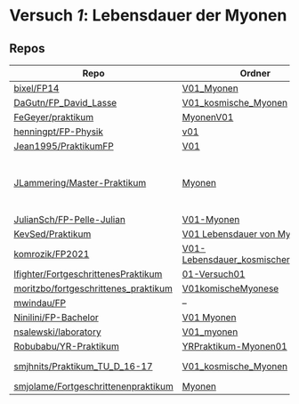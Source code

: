 # Versuch *1*: Lebensdauer der Myonen

## Repos

|                                        Repo                                        |                                                                    Ordner                                                                     |                                                                                                                                                                                                                                                                                                                                                                                                                                             PDFs                                                                                                                                                                                                                                                                                                                                                                                                                                             |
|------------------------------------------------------------------------------------|-----------------------------------------------------------------------------------------------------------------------------------------------|----------------------------------------------------------------------------------------------------------------------------------------------------------------------------------------------------------------------------------------------------------------------------------------------------------------------------------------------------------------------------------------------------------------------------------------------------------------------------------------------------------------------------------------------------------------------------------------------------------------------------------------------------------------------------------------------------------------------------------------------------------------------------------------------------------------------------------------------------------------------------------------------|
|[bixel/FP14](../repo/bixel/FP14)                                                    |[V01_Myonen](https://github.com/bixel/FP14/tree/master/V01_Myonen)                                                                             |–                                                                                                                                                                                                                                                                                                                                                                                                                                                                                                                                                                                                                                                                                                                                                                                                                                                                                             |
|[DaGutn/FP_David_Lasse](../repo/DaGutn/FP_David_Lasse)                              |[V01_kosmische_Myonen](https://github.com/DaGutn/FP_David_Lasse/tree/main/V01_kosmische_Myonen)                                                |–                                                                                                                                                                                                                                                                                                                                                                                                                                                                                                                                                                                                                                                                                                                                                                                                                                                                                             |
|[FeGeyer/praktikum](../repo/FeGeyer/praktikum)                                      |[MyonenV01](https://github.com/FeGeyer/praktikum/tree/master/BFP/MyonenV01)                                                                    |–                                                                                                                                                                                                                                                                                                                                                                                                                                                                                                                                                                                                                                                                                                                                                                                                                                                                                             |
|[henningpt/FP-Physik](../repo/henningpt/FP-Physik)                                  |[v01](https://github.com/henningpt/FP-Physik/tree/master/v01)                                                                                  |–                                                                                                                                                                                                                                                                                                                                                                                                                                                                                                                                                                                                                                                                                                                                                                                                                                                                                             |
|[Jean1995/PraktikumFP](../repo/Jean1995/PraktikumFP)                                |[V01](https://github.com/Jean1995/PraktikumFP/tree/master/V01)                                                                                 |–                                                                                                                                                                                                                                                                                                                                                                                                                                                                                                                                                                                                                                                                                                                                                                                                                                                                                             |
|[JLammering/Master-Praktikum](../repo/JLammering/Master-Praktikum)                  |[Myonen](https://github.com/JLammering/Master-Praktikum/tree/master/Myonen)                                                                    |[Altprotokoll_von_coolen_dudes.pdf](https://docs.google.com/viewer?url=https://raw.githubusercontent.com/JLammering/Master-Praktikum/master/Myonen/Altprotokoll_von_coolen_dudes.pdf)<br/>[Kommentare_Erstabgabe.pdf](https://docs.google.com/viewer?url=https://raw.githubusercontent.com/JLammering/Master-Praktikum/master/Myonen/Kommentare_Erstabgabe.pdf)<br/>[Myonen_Erstabgabe_Lammering_Gra_ßer_korr.pdf](https://docs.google.com/viewer?url=https://raw.githubusercontent.com/JLammering/Master-Praktikum/master/Myonen/Myonen_Erstabgabe_Lammering_Gra_%C3%9Fer_korr.pdf)<br/>[Myonen_Zweitabgabe.pdf](https://docs.google.com/viewer?url=https://raw.githubusercontent.com/JLammering/Master-Praktikum/master/Myonen/Myonen_Zweitabgabe.pdf)<br/>[V01.pdf](https://docs.google.com/viewer?url=https://raw.githubusercontent.com/JLammering/Master-Praktikum/master/Myonen/V01.pdf)|
|[JulianSch/FP-Pelle-Julian](../repo/JulianSch/FP-Pelle-Julian)                      |[V01-Myonen](https://github.com/JulianSch/FP-Pelle-Julian/tree/master/V01-Myonen)                                                              |–                                                                                                                                                                                                                                                                                                                                                                                                                                                                                                                                                                                                                                                                                                                                                                                                                                                                                             |
|[KevSed/Praktikum](../repo/KevSed/Praktikum)                                        |[V01 Lebensdauer von Myonen](https://github.com/KevSed/Praktikum/tree/master/V01%20Lebensdauer%20von%20Myonen)                                 |–                                                                                                                                                                                                                                                                                                                                                                                                                                                                                                                                                                                                                                                                                                                                                                                                                                                                                             |
|[komrozik/FP2021](../repo/komrozik/FP2021)                                          |[V01-Lebensdauer_kosmischer_Myonen](https://github.com/komrozik/FP2021/tree/main/V01-Lebensdauer_kosmischer_Myonen)                            |[V01.pdf](https://docs.google.com/viewer?url=https://raw.githubusercontent.com/komrozik/FP2021/main/V01-Lebensdauer_kosmischer_Myonen/V01.pdf)                                                                                                                                                                                                                                                                                                                                                                                                                                                                                                                                                                                                                                                                                                                                                |
|[lfighter/FortgeschrittenesPraktikum](../repo/lfighter/FortgeschrittenesPraktikum)  |[01-Versuch01](https://github.com/lfighter/FortgeschrittenesPraktikum/tree/master/01-Versuch01)                                                |–                                                                                                                                                                                                                                                                                                                                                                                                                                                                                                                                                                                                                                                                                                                                                                                                                                                                                             |
|[moritzbo/fortgeschrittenes_praktikum](../repo/moritzbo/fortgeschrittenes_praktikum)|[V01komischeMyonese](https://github.com/moritzbo/fortgeschrittenes_praktikum/tree/main/V01komischeMyonese)                                     |–                                                                                                                                                                                                                                                                                                                                                                                                                                                                                                                                                                                                                                                                                                                                                                                                                                                                                             |
|[mwindau/FP](../repo/mwindau/FP)                                                    |–                                                                                                                                              |[V01.pdf](https://docs.google.com/viewer?url=https://raw.githubusercontent.com/mwindau/FP/master/FP_Bachelor/V01.pdf)                                                                                                                                                                                                                                                                                                                                                                                                                                                                                                                                                                                                                                                                                                                                                                         |
|[Ninilini/FP-Bachelor](../repo/Ninilini/FP-Bachelor)                                |[V01 Myonen](https://github.com/Ninilini/FP-Bachelor/tree/master/V01%20Myonen)                                                                 |–                                                                                                                                                                                                                                                                                                                                                                                                                                                                                                                                                                                                                                                                                                                                                                                                                                                                                             |
|[nsalewski/laboratory](../repo/nsalewski/laboratory)                                |[V01_myonen](https://github.com/nsalewski/laboratory/tree/master/FP/V01_myonen)                                                                |–                                                                                                                                                                                                                                                                                                                                                                                                                                                                                                                                                                                                                                                                                                                                                                                                                                                                                             |
|[Robubabu/YR-Praktikum](../repo/Robubabu/YR-Praktikum)                              |[YRPraktikum-Myonen01](https://github.com/Robubabu/YR-Praktikum/tree/master/YRPraktikum-Myonen01)                                              |[main.pdf](https://docs.google.com/viewer?url=https://raw.githubusercontent.com/NicoWeio/awesome-ap-pdfs/main/Robubabu%E2%88%95YR-Praktikum/1/main.pdf) \*                                                                                                                                                                                                                                                                                                                                                                                                                                                                                                                                                                                                                                                                                                                                    |
|[smjhnits/Praktikum_TU_D_16-17](../repo/smjhnits/Praktikum_TU_D_16-17)              |[V01_kosmische_Myonen](https://github.com/smjhnits/Praktikum_TU_D_16-17/tree/master/Fortgeschrittenenpraktikum/Protokolle/V01_kosmische_Myonen)|[V01.pdf](https://docs.google.com/viewer?url=https://raw.githubusercontent.com/smjhnits/Praktikum_TU_D_16-17/master/Fortgeschrittenenpraktikum/Protokolle/V01_kosmische_Myonen/V01.pdf)<br/>[V01.pdf](https://docs.google.com/viewer?url=https://raw.githubusercontent.com/NicoWeio/awesome-ap-pdfs/main/smjhnits%E2%88%95Praktikum_TU_D_16-17/1/V01.pdf) \*                                                                                                                                                                                                                                                                                                                                                                                                                                                                                                                                  |
|[smjolame/Fortgeschrittenenpraktikum](../repo/smjolame/Fortgeschrittenenpraktikum)  |[Myonen](https://github.com/smjolame/Fortgeschrittenenpraktikum/tree/master/Myonen)                                                            |–                                                                                                                                                                                                                                                                                                                                                                                                                                                                                                                                                                                                                                                                                                                                                                                                                                                                                             |
